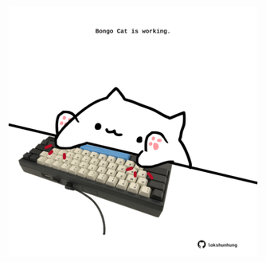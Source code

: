 <!-- built at 31/05/2024, 21:00:40 UTC -->
<p align="center">
  <img width="500" height="500" src="./ReadmeImage.svg">
</p>
